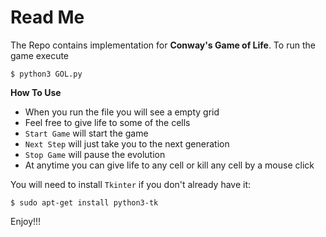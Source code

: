 # Read Me

The Repo contains implementation for **Conway's Game of Life**. 
To run the game execute
```
$ python3 GOL.py
```

**How To Use**
* When you run the file you will see a empty grid
* Feel free to give life to some of the cells
* `Start Game` will start the game
* `Next Step` will just take you to the next generation
* `Stop Game` will pause the evolution
* At anytime you can give life to any cell or kill any cell by a mouse click

You will need to install `Tkinter` if you don't already have it:
```
$ sudo apt-get install python3-tk
```
Enjoy!!!